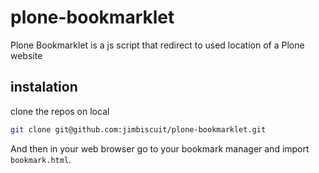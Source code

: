# plone-bookmarklet

Plone Bookmarklet is a js script that redirect to used location of a Plone website

## instalation

clone the repos on local

```bash
git clone git@github.com:jimbiscuit/plone-bookmarklet.git
```

And then in your web browser go to your bookmark manager and import ```bookmark.html```.